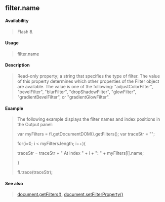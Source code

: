 ## filter.name

#### Availability

> Flash 8.

#### Usage

> filter.name

#### Description

> Read-only property; a string that specifies the type of filter. The value of this property determines which other properties of the Filter object are available. The value is one of the following: "adjustColorFilter", "bevelFilter", "blurFilter", "dropShadowFilter", "glowFilter", "gradientBevelFilter", or "gradientGlowFilter".

#### Example

> The following example displays the filter names and index positions in the Output panel:
>
> var myFilters = fl.getDocumentDOM().getFilters(); var traceStr = "";
>
> for(i=0; i \< myFilters.length; i++){
>
> traceStr = traceStr + " At index " + i + ": " + myFilters\[i\].name;
>
> }
>
> fl.trace(traceStr);

#### See also

> [document.getFilters()](#_bookmark208), [document.setFilterProperty()](#_bookmark289)
